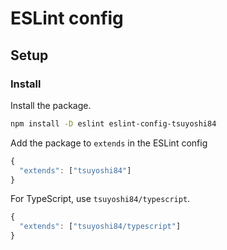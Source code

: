 # ESLint config

## Setup

### Install

Install the package.

```sh
npm install -D eslint eslint-config-tsuyoshi84
```

Add the package to `extends` in the ESLint config

```js
{
  "extends": ["tsuyoshi84"]
}
```

For TypeScript, use `tsuyoshi84/typescript`.

```js
{
  "extends": ["tsuyoshi84/typescript"]
}
```
